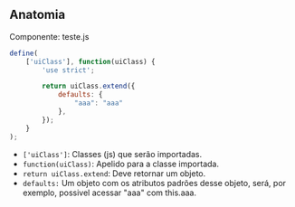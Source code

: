 ## Anatomia

Componente: teste.js

```javascript
define(
    ['uiClass'], function(uiClass) {
        'use strict';

        return uiClass.extend({
            defaults: {
                "aaa": "aaa"
            },
        });
    }
);
```

- `['uiClass']`: Classes (js) que serão importadas.
- `function(uiClass)`: Apelido para a classe importada.
- `return uiClass.extend`: Deve retornar um objeto.
- `defaults:` Um objeto com os atributos padrões desse objeto, será, por exemplo, possivel acessar "aaa" com this.aaa.